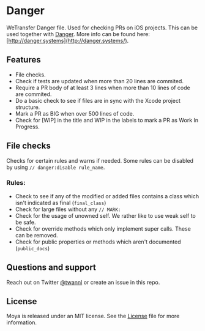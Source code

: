 # Danger
WeTransfer Danger file. Used for checking PRs on iOS projects. This can be used together with [Danger](https://github.com/danger/danger). More info can be found here: [http://danger.systems](http://danger.systems/).

## Features

- File checks.
- Check if tests are updated when more than 20 lines are commited.
- Require a PR body of at least 3 lines when more than 10 lines of code are commited.
- Do a basic check to see if files are in sync with the Xcode project structure.
- Mark a PR as BIG when over 500 lines of code.
- Check for [WIP] in the title and WIP in the labels to mark a PR as Work In Progress.

## File checks
Checks for certain rules and warns if needed.
Some rules can be disabled by using `// danger:disable rule_name`.
 
### Rules:
- Check to see if any of the modified or added files contains a class which isn't indicated as final (`final_class`)
- Check for large files without any `// MARK:`
- Check for the usage of unowned self. We rather like to use weak self to be safe.
- Check for override methods which only implement super calls. These can be removed.
- Check for public properties or methods which aren't documented (`public_docs`)

## Questions and support
Reach out on Twitter [@twannl](https://twitter.com/twannl) or create an issue in this repo.

## License

Moya is released under an MIT license. See the [License](License) file for more information.